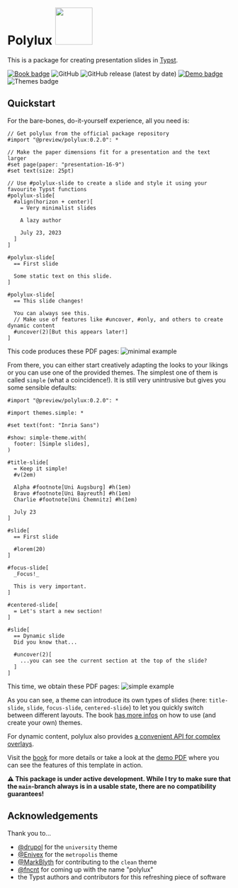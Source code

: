 # Polylux <img src="https://andreaskroepelin.github.io/polylux/book/logo.png" style="width: 3em;"></img>
This is a package for creating presentation slides in [Typst](https://typst.app/).

[![Book badge](https://img.shields.io/badge/docs-book-green)](https://andreaskroepelin.github.io/polylux/book)
![GitHub](https://img.shields.io/github/license/andreasKroepelin/polylux)
![GitHub release (latest by date)](https://img.shields.io/github/v/release/andreasKroepelin/polylux)
[![Demo badge](https://img.shields.io/badge/demo-pdf-blue)](https://github.com/andreasKroepelin/polylux/releases/latest/download/demo.pdf)
![Themes badge](https://img.shields.io/badge/themes-5-aqua)

## Quickstart
For the bare-bones, do-it-yourself experience, all you need is:
```typ
// Get polylux from the official package repository
#import "@preview/polylux:0.2.0": *

// Make the paper dimensions fit for a presentation and the text larger
#set page(paper: "presentation-16-9")
#set text(size: 25pt)

// Use #polylux-slide to create a slide and style it using your favourite Typst functions
#polylux-slide[
  #align(horizon + center)[
    = Very minimalist slides

    A lazy author

    July 23, 2023
  ]
]

#polylux-slide[
  == First slide

  Some static text on this slide.
]

#polylux-slide[
  == This slide changes!

  You can always see this.
  // Make use of features like #uncover, #only, and others to create dynamic content
  #uncover(2)[But this appears later!]
]
```
This code produces these PDF pages:
![minimal example](https://andreaskroepelin.github.io/polylux/book/minimal.png)

From there, you can either start creatively adapting the looks to your likings
or you can use one of the provided themes.
The simplest one of them is called `simple` (what a coincidence!).
It is still very unintrusive but gives you some sensible defaults:
```typ
#import "@preview/polylux:0.2.0": *

#import themes.simple: *

#set text(font: "Inria Sans")

#show: simple-theme.with(
  footer: [Simple slides],
)

#title-slide[
  = Keep it simple!
  #v(2em)

  Alpha #footnote[Uni Augsburg] #h(1em)
  Bravo #footnote[Uni Bayreuth] #h(1em)
  Charlie #footnote[Uni Chemnitz] #h(1em)

  July 23
]

#slide[
  == First slide

  #lorem(20)
]

#focus-slide[
  _Focus!_

  This is very important.
]

#centered-slide[
  = Let's start a new section!
]

#slide[
  == Dynamic slide
  Did you know that...

  #uncover(2)[
    ...you can see the current section at the top of the slide?
  ]
]
```
This time, we obtain these PDF pages:
![simple example](https://andreaskroepelin.github.io/polylux/book/themes/gallery/simple.png)

As you can see, a theme can introduce its own types of slides (here: `title-slide`,
`slide`, `focus-slide`, `centered-slide`) to let you quickly switch between
different layouts.
The book
[has more infos](https://andreaskroepelin.github.io/polylux/book/themes/themes.html)
on how to use (and create your own) themes.


For dynamic content, polylux also provides [a convenient API for complex
overlays](https://andreaskroepelin.github.io/polylux/book/dynamic/dynamic.html).

Visit the
[book](https://andreaskroepelin.github.io/polylux/book)
for more details or take a look at the
[demo PDF](https://github.com/andreasKroepelin/polylux/releases/latest/download/demo.pdf)
where you can see the features of this template in action.

**⚠ This package is under active development.
While I try to make sure that the `main`-branch always is in a usable state,
there are no compatibility guarantees!**

## Acknowledgements
Thank you to...
- [@drupol](https://github.com/drupol) for the `university` theme
- [@Enivex](https://github.com/Enivex) for the `metropolis` theme
- [@MarkBlyth](https://github.com/MarkBlyth) for contributing to the `clean` theme
- [@fncnt](https://github.com/fncnt) for coming up with the name "polylux"
- the Typst authors and contributors for this refreshing piece of software
